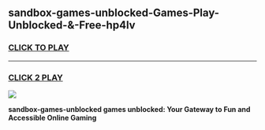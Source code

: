 
## sandbox-games-unblocked-Games-Play-Unblocked-&-Free-hp4lv
<h3>
<a href="https://premium76.site?title=sandbox-games-unblocked&ref=24A">CLICK TO PLAY</a></h3>
<hr>

<h3>
<a href="https://premium76.site?title=sandbox-games-unblocked&ref=24A">CLICK 2 PLAY</a>
  
</h3>

<a href="https://premium76.site?title=sandbox-games-unblocked&ref=24A"><img src="https://clearcache.store/games.png"></a>


**sandbox-games-unblocked games unblocked: Your Gateway to Fun and Accessible Online Gaming**
